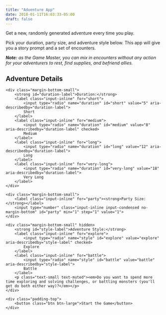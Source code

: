 ```yaml
---
title: "Adventure App"
date: 2018-01-11T16:03:33-05:00
draft: false
---
```


Get a new, randomly generated adventure every time you play.

Pick your duration, party size, and adventure style below. This app will give you a story prompt and a set of encounters.

_**Note:** as the Game Master, you can mix in encounters without any action for your adventurers to rest, find supplies, and befriend allies._

<form id="new-game" tabindex="-1">
	<h2>Adventure Details</h2>

	<div class="margin-bottom-small">
		<strong id="duration-label">Duration:</strong>
		<label class="input-inline" for="short">
			<input type="radio" name="duration" id="short" value="5" aria-describedby="duration-label">
			Short
		</label>
		<label class="input-inline" for="medium">
			<input type="radio" name="duration" id="medium" value="8" aria-describedby="duration-label" checked>
			Medium
		</label>
		<label class="input-inline" for="long">
			<input type="radio" name="duration" id="long" value="12" aria-describedby="duration-label">
			Long
		</label>
		<label class="input-inline" for="very-long">
			<input type="radio" name="duration" id="very-long" value="18" aria-describedby="duration-label">
			Very Long
		</label>
	</div>

	<div class="margin-bottom-small">
		<label class="input-inline" for="party"><strong>Party Size:</strong></label>
		<input type="number" class="input-inline input-condensed no-margin-bottom" id="party" min="1" step="1" value="1">
	</div>

	<div class="margin-bottom-small" hidden>
		<strong id="style-label">Adventure Style:</strong>
		<label class="input-inline" for="explore">
			<input type="radio" name="style" id="explore" value="explore" aria-describedby="style-label" checked>
			Explore
		</label>
		<label class="input-inline" for="battle">
			<input type="radio" name="style" id="battle" value="battle" aria-describedby="style-label">
			Battle
		</label>
		<p class="text-small text-muted"><em>Do you want to spend more time exploring and solving challenges, or battling monsters (you'll get do both either way)?</em></p>
	</div>

	<div class="padding-top">
		<button class="btn btn-large">Start the Game</button>
	</div>
</form>

<div id="app"></div>
<div id="controls"></div>